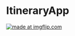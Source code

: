 # ItineraryApp

<a href="https://imgflip.com/gif/3j8zsd"><img src="https://i.imgflip.com/3j8zsd.gif" title="made at imgflip.com"/></a>
